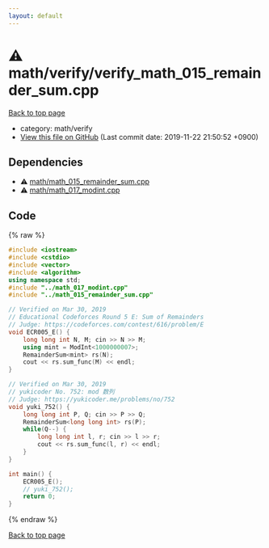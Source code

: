 ```yaml
---
layout: default
---
```


<!-- mathjax config similar to math.stackexchange -->
<script type="text/javascript" async
  src="https://cdnjs.cloudflare.com/ajax/libs/mathjax/2.7.5/MathJax.js?config=TeX-MML-AM_CHTML">
</script>
<script type="text/x-mathjax-config">
  MathJax.Hub.Config({
    TeX: { equationNumbers: { autoNumber: "AMS" }},
    tex2jax: {
      inlineMath: [ ['$','$'] ],
      processEscapes: true
    },
    "HTML-CSS": { matchFontHeight: false },
    displayAlign: "left",
    displayIndent: "2em"
  });
</script>

<script type="text/javascript" src="https://cdnjs.cloudflare.com/ajax/libs/jquery/3.4.1/jquery.min.js"></script>
<script src="https://cdn.jsdelivr.net/npm/jquery-balloon-js@1.1.2/jquery.balloon.min.js" integrity="sha256-ZEYs9VrgAeNuPvs15E39OsyOJaIkXEEt10fzxJ20+2I=" crossorigin="anonymous"></script>
<script type="text/javascript" src="../../../assets/js/copy-button.js"></script>
<link rel="stylesheet" href="../../../assets/css/copy-button.css" />


# :warning: math/verify/verify_math_015_remainder_sum.cpp
<a href="../../../index.html">Back to top page</a>

* category: math/verify
* <a href="{{ site.github.repository_url }}/blob/master/math/verify/verify_math_015_remainder_sum.cpp">View this file on GitHub</a> (Last commit date: 2019-11-22 21:50:52 +0900)




## Dependencies
* :warning: <a href="../math_015_remainder_sum.cpp.html">math/math_015_remainder_sum.cpp</a>
* :warning: <a href="../math_017_modint.cpp.html">math/math_017_modint.cpp</a>


## Code
{% raw %}
```cpp
#include <iostream>
#include <cstdio>
#include <vector>
#include <algorithm>
using namespace std;
#include "../math_017_modint.cpp"
#include "../math_015_remainder_sum.cpp"

// Verified on Mar 30, 2019
// Educational Codeforces Round 5 E: Sum of Remainders
// Judge: https://codeforces.com/contest/616/problem/E
void ECR005_E() {
    long long int N, M; cin >> N >> M;
    using mint = ModInt<1000000007>;
    RemainderSum<mint> rs(N);
    cout << rs.sum_func(M) << endl;
}

// Verified on Mar 30, 2019
// yukicoder No. 752: mod 数列
// Judge: https://yukicoder.me/problems/no/752
void yuki_752() {
    long long int P, Q; cin >> P >> Q;
    RemainderSum<long long int> rs(P);
    while(Q--) {
        long long int l, r; cin >> l >> r;
        cout << rs.sum_func(l, r) << endl;
    }
}

int main() {
    ECR005_E();
    // yuki_752();
    return 0;
}

```
{% endraw %}

<a href="../../../index.html">Back to top page</a>


